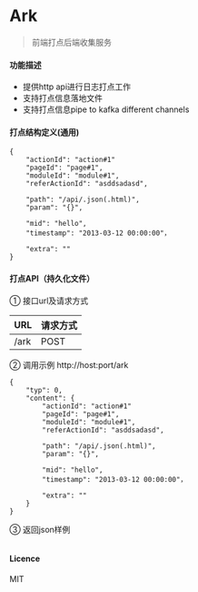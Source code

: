 Ark
===

> 前端打点后端收集服务

#### 功能描述

* 提供http api进行日志打点工作
* 支持打点信息落地文件
* 支持打点信息pipe to kafka different channels


#### 打点结构定义(通用)

    {
        "actionId": "action#1"
        "pageId": "page#1",
        "moduleId": "module#1",
        "referActionId": "asddsadasd",
        
        "path": "/api/.json(.html)",
        "param": "{}",
        
        "mid": "hello",
        "timestamp": "2013-03-12 00:00:00"，
        
        "extra": ""
    }

#### 打点API（持久化文件）
    
① 接口url及请求方式
    
| URL    | 请求方式|
|--------|--------|
|  /ark  |   POST |
    
② 调用示例
http://host:port/ark

```
{
    "typ": 0,
    "content": {
        "actionId": "action#1"
        "pageId": "page#1",
        "moduleId": "module#1",
        "referActionId": "asddsadasd",
                
        "path": "/api/.json(.html)",
        "param": "{}",
                
        "mid": "hello",
        "timestamp": "2013-03-12 00:00:00"，
                
        "extra": ""
    }
}
```
    
③ 返回json样例
    
```

```

#### Licence

MIT

